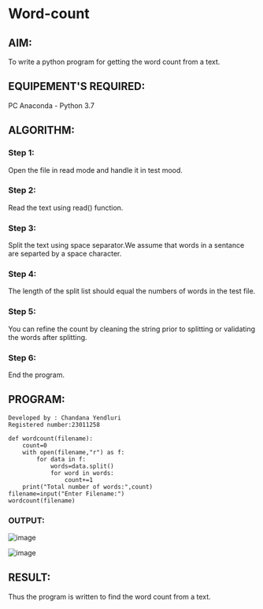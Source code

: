 # Word-count
## AIM:
To write a python program for getting the word count from a text.
## EQUIPEMENT'S REQUIRED: 
PC
Anaconda - Python 3.7
## ALGORITHM: 
### Step 1:
Open the file in read mode and handle it in test mood.

### Step 2:
Read the text using read() function.

### Step 3:
Split the text using space separator.We assume that words in a sentance are separted by a space character.

### Step 4:
The length of the split list should equal the numbers of words in the test file.

### Step 5:
You can refine the count by cleaning the string prior to splitting or validating the words after splitting.

### Step 6:
End the program.

## PROGRAM:
```
Developed by : Chandana Yendluri
Registered number:23011258

def wordcount(filename):
    count=0
    with open(filename,"r") as f:
        for data in f:
            words=data.split()
            for word in words:
                count+=1
    print("Total number of words:",count)
filename=input("Enter Filename:")
wordcount(filename)

```
### OUTPUT:

![image](https://github.com/AnnaLahari/Word-count/assets/149365425/9ab795c4-f4da-4a89-b1d5-bb78d37e1597)

![image](https://github.com/AnnaLahari/Word-count/assets/149365425/d8628b61-eb02-4a47-8e36-71b2ccc6c0eb)
## RESULT:
Thus the program is written to find the word count from a text.
